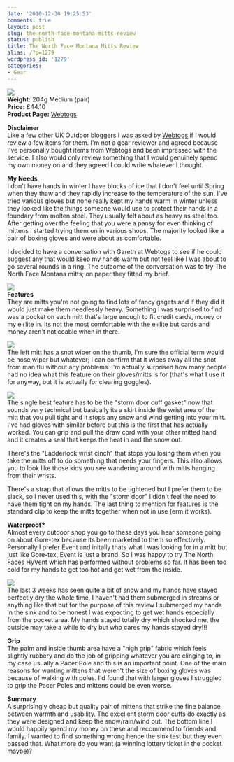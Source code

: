```yaml
---
date: '2010-12-30 19:25:53'
comments: true
layout: post
slug: the-north-face-montana-mitts-review
status: publish
title: The North Face Montana Mitts Review
alias: /?p=1279
wordpress_id: '1279'
categories:
- Gear
---
```


![](http://dl.dropbox.com/u/2657852/website/images/NF-Montana-Mittens-003.jpg)  
**Weight:** 204g Medium (pair)  
**Price:** £44.10  
**Product Page:** [Webtogs](http://www.webtogs.co.uk/The_North_Face_Gloves_Mittens__0/)  

**Disclaimer**  
Like a few other UK Outdoor bloggers I was asked by [Webtogs](http://www.webtogs.co.uk) if I would review a few items for them. I'm not a gear reviewer and agreed because I've personally bought items from Webtogs and been impressed with the service. I also would only review something that I would genuinely spend my own money on and they agreed I could write whatever I thought.  
<!-- more -->
**My Needs**  
I don't have hands in winter I have blocks of ice that I don't feel until Spring when they thaw and they rapidly increase to the temperature of the sun. I've tried various gloves but none really kept my hands warm in winter unless they looked like the things someone would use to protect their hands in a foundary from molten steel. They usually felt about as heavy as steel too. After getting over the feeling that you were a pansy for even thinking of mittens I started trying them on in various shops. The majority looked like a pair of boxing gloves and were about as comfortable.  

I decided to have a conversation with Gareth at Webtogs to see if he could suggest any that would keep my hands warm but not feel like I was about to go several rounds in a ring. The outcome of the conversation was to try The North Face Montana mitts; on paper they fitted my brief.  

![](http://dl.dropbox.com/u/2657852/website/images/NF-Montana-Mittens-037.jpg)  
**Features**  
They are mitts you're not going to find lots of fancy gagets and if they did it would just make them needlessly heavy. Something I was surprised to find was a pocket on each mitt that's large enough to fit credit cards, money or my e+lite in. Its not the most comfortable with the e+lite but cards and money aren't noticeable when in there.  

![](http://dl.dropbox.com/u/2657852/website/images/NF-Montana-Mittens-045.jpg)  
The left mitt has a snot wiper on the thumb, I'm sure the official term would be nose wiper but whatever; I can confirm that it wipes away all the snot from man flu without any problems. I'm actually surprised how many people had no idea what this feature on their gloves/mitts is for (that's what I use it for anyway, but it is actually for clearing goggles).  

![](http://dl.dropbox.com/u/2657852/website/images/NF-Montana-Mittens-036.jpg)  
The single best feature has to be the "storm door cuff gasket" now that sounds very technical but basically its a skirt inside the wrist area of the mitt that you pull tight and it stops any snow and wind getting into your mitt. I've had gloves with similar before but this is the first that has actually worked. You can grip and pull the draw cord with your other mitted hand and it creates a seal that keeps the heat in and the snow out.  

There's the "Ladderlock wrist cinch" that stops you losing them when you take the mitts off to do something that needs your fingers. This also allows you to look like those kids you see wandering around with mitts hanging from their wrists.  

There's a strap that allows the mitts to be tightened but I prefer them to be slack, so I never used this, with the "storm door" I didn't feel the need to have them tight on my hands. The last thing to mention for features is the standard clip to keep the mitts together when not in use (erm it works).  

**Waterproof?**  
Almost every outdoor shop you go to these days you hear someone going on about Gore-tex because its been marketed to them so effectively. Personally I prefer Event and initally thats what I was looking for in a mitt but just like Gore-tex, Event is just a brand. So I was happy to try The North Faces HyVent which has performed without problems so far. It has been too cold for my hands to get too hot and get wet from the inside.  

![](http://dl.dropbox.com/u/2657852/website/images/NF-Montana-Mittens-033.jpg)  
The last 3 weeks has seen quite a bit of snow and my hands have stayed perfectly dry the whole time, I haven't had them submerged in streams or anything like that but for the purpose of this review I submerged my hands in the sink and to be honest I was expecting to get wet hands especially from the pocket area. My hands stayed totally dry which shocked me, the outside may take a while to dry but who cares my hands stayed dry!!!  

**Grip**  
The palm and inside thumb area have a "high grip" fabric which feels slightly rubbery and do the job of gripping whatever you are clinging to, in my case usually a Pacer Pole and this is an important point. One of the main reasons for wanting mittens that weren't the size of boxing gloves was because of walking with poles. I'd found that with larger gloves I struggled to grip the Pacer Poles and mittens could be even worse.  

**Summary**  
A surprisingly cheap but quality pair of mittens that strike the fine balance between warmth and usability. The excellent storm door cuffs do exactly as they were designed and keep the snow/rain/wind out. The bottom line I would happily spend my money on these and recommend to friends and family. I wanted to find something wrong hence the sink test but they even passed that. What more do you want (a winning lottery ticket in the pocket maybe)? 
